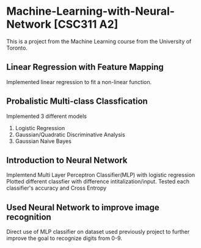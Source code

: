 # Machine-Learning-with-Neural-Network [CSC311 A2]
This is a project from the Machine Learning course from the University of Toronto.

## Linear Regression with Feature Mapping
Implemented linear regression to fit a non-linear function.

## Probalistic Multi-class Classfication
Implemented 3 different models 
  1. Logistic Regression
  2. Gaussian/Quadratic Discriminative Analysis
  3. Gaussian Naive Bayes

## Introduction to Neural Network 
Implemtend Multi Layer Perceptron Classifier(MLP) with logistic regression
Plotted different classfier with difference intitalization/input.
Tested each classifier's accuracy and Cross Entropy

## Used Neural Network to improve image recognition
Direct use of MLP classifier on dataset used previously project to further improve the goal to recognize digits from 0-9.



